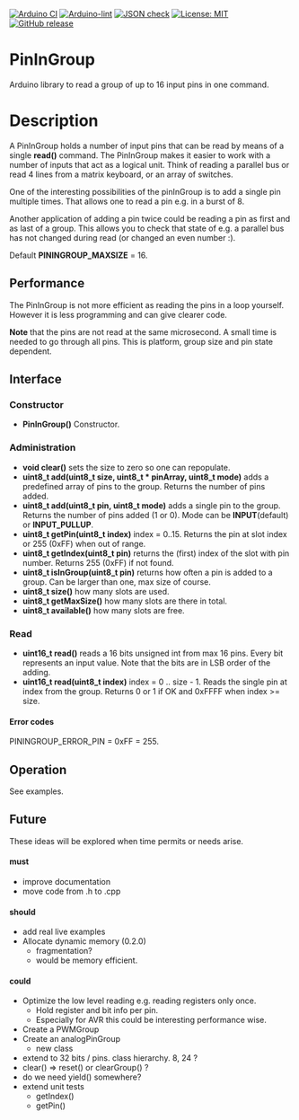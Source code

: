 
[![Arduino CI](https://github.com/RobTillaart/PinInGroup/workflows/Arduino%20CI/badge.svg)](https://github.com/marketplace/actions/arduino_ci)
[![Arduino-lint](https://github.com/RobTillaart/PinInGroup/actions/workflows/arduino-lint.yml/badge.svg)](https://github.com/RobTillaart/PinInGroup/actions/workflows/arduino-lint.yml)
[![JSON check](https://github.com/RobTillaart/PinInGroup/actions/workflows/jsoncheck.yml/badge.svg)](https://github.com/RobTillaart/PinInGroup/actions/workflows/jsoncheck.yml)
[![License: MIT](https://img.shields.io/badge/license-MIT-green.svg)](https://github.com/RobTillaart/PinInGroup/blob/master/LICENSE)
[![GitHub release](https://img.shields.io/github/release/RobTillaart/PinInGroup.svg?maxAge=3600)](https://github.com/RobTillaart/PinInGroup/releases)


# PinInGroup

Arduino library to read a group of up to 16 input pins in one command.


# Description

A PinInGroup holds a number of input pins that can be read by means of a single **read()** command.
The PinInGroup makes it easier to work with a number of inputs that act as a logical unit.
Think of reading a parallel bus or read 4 lines from a matrix keyboard, or an array of switches.

One of the interesting possibilities of the pinInGroup is to add a single pin multiple times.
That allows one to read a pin e.g. in a burst of 8.

Another application of adding a pin twice could be reading a pin as first and as last of a group.
This allows you to check that state of e.g. a parallel bus has not changed during read (or changed an even number :).

Default **PININGROUP_MAXSIZE** = 16.


## Performance

The PinInGroup is not more efficient as reading the pins in a loop yourself.
However it is less programming and can give clearer code.

**Note** that the pins are not read at the same microsecond.
A small time is needed to go through all pins. 
This is platform, group size and pin state dependent.


## Interface

### Constructor

- **PinInGroup()** Constructor.


### Administration

- **void clear()** sets the size to zero so one can repopulate.
- **uint8_t add(uint8_t size, uint8_t \* pinArray, uint8_t mode)** adds a predefined array of pins to the group. 
Returns the number of pins added.
- **uint8_t add(uint8_t pin, uint8_t mode)** adds a single pin to the group. 
Returns the number of pins added (1 or 0). 
Mode can be **INPUT**(default) or **INPUT_PULLUP**.
- **uint8_t getPin(uint8_t index)** index = 0..15.
Returns the pin at slot index or 255 (0xFF) when out of range.
- **uint8_t getIndex(uint8_t pin)** returns the (first) index of the slot with pin number. 
Returns 255 (0xFF) if not found.
- **uint8_t isInGroup(uint8_t pin)** returns how often a pin is added to a group. 
Can be larger than one, max size of course.
- **uint8_t size()** how many slots are used.
- **uint8_t getMaxSize()** how many slots are there in total.
- **uint8_t available()** how many slots are free.


### Read

- **uint16_t read()** reads a 16 bits unsigned int from max 16 pins. 
Every bit represents an input value. 
Note that the bits are in LSB order of the adding.
- **uint16_t read(uint8_t index)** index = 0 .. size - 1. 
Reads the single pin at index from the group. 
Returns 0 or 1 if OK and 0xFFFF when index >= size.


#### Error codes

PININGROUP_ERROR_PIN  = 0xFF = 255.


## Operation

See examples.


## Future

These ideas will be explored when time permits or needs arise.

#### must

- improve documentation
- move code from .h to .cpp

#### should

- add real live examples
- Allocate dynamic memory (0.2.0)
  - fragmentation?
  - would be memory efficient.


#### could

- Optimize the low level reading e.g. reading registers only once.
  - Hold register and bit info per pin. 
  - Especially for AVR this could be interesting performance wise.
- Create a PWMGroup
- Create an analogPinGroup
  - new class
- extend to 32 bits / pins. class hierarchy. 8, 24 ?
- clear() => reset() or clearGroup() ?
- do we need yield() somewhere?
- extend unit tests
  - getIndex()
  - getPin()

